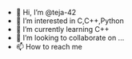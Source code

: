 - 👋 Hi, I’m @teja-42
- 👀 I’m interested in C,C++,Python
- 🌱 I’m currently learning C++
- 💞️ I’m looking to collaborate on ...
- 📫 How to reach me 

<!---
teja-42/teja-42 is a ✨ special ✨ repository because its `README.md` (this file) appears on your GitHub profile.
You can click the Preview link to take a look at your changes.
--->
